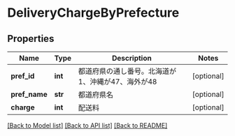 # DeliveryChargeByPrefecture

## Properties
Name | Type | Description | Notes
------------ | ------------- | ------------- | -------------
**pref_id** | **int** | 都道府県の通し番号。北海道が1、沖縄が47、海外が48 | [optional] 
**pref_name** | **str** | 都道府県名 | [optional] 
**charge** | **int** | 配送料 | [optional] 

[[Back to Model list]](../README.md#documentation-for-models) [[Back to API list]](../README.md#documentation-for-api-endpoints) [[Back to README]](../README.md)



